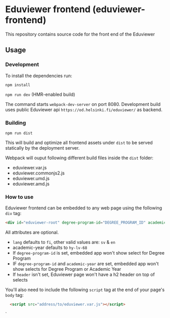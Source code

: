 # Eduviewer frontend (eduviewer-frontend)

This repository contains source code for the front end of the Eduviewer

## Usage

### Development

To install the dependencies run:

`npm install`

`npm run dev` (HMR-enabled build)

The command starts `webpack-dev-server` on port 8080.
Development build uses public Eduviewer api `https://od.helsinki.fi/eduviewer/` as backend.

### Building

`npm run dist`

This will build and optimize all frontend assets under `dist` to be served statically by the deployment server.

Webpack will ouput following different build files inside the `dist` folder:
* eduviewer.var.js
* eduviewer.commonjs2.js
* eduviewer.umd.js
* eduviewer.amd.js

### How to use

Eduviewer frontend can be embedded to any web page using the following `div` tag:

```html
<div id="eduviewer-root" degree-program-id="DEGREE_PROGRAM_ID" academic-year="ACADEMIC_YEAR" lang="LANG" header="HEADER"></div>
```
All attributes are optional.
* `lang` defaults to `fi`, other valid values are: `sv` & `en`
* academic-year defaults to `hy-lv-68`
* If `degree-program-id` is set, embedded app won't show select for Degree Program
* IF `degree-program-id` and `academic-year` are set, embedded app won't show selects for Degree Program or Academic Year
* If `header` isn't set, Eduviewer page won't have a h2 header on top of selects


You'll also need to include the following `script` tag at the end of your page's `body` tag:

```html
  <script src="address/to/eduviewer.var.js"></script>
```
      
`
